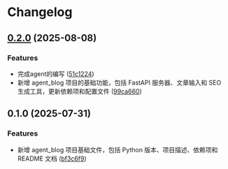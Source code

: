 # Changelog

## [0.2.0](https://github.com/bosens-China/yliu-blog-engine/compare/agent_blog-v0.1.0...agent_blog-v0.2.0) (2025-08-08)


### Features

* 完成agent的编写 ([51c1224](https://github.com/bosens-China/yliu-blog-engine/commit/51c1224041912acc1e5522d6e9993bb25de19008))
* 新增 agent_blog 项目的基础功能，包括 FastAPI 服务器、文章输入和 SEO 生成工具，更新依赖项和配置文件 ([99ca660](https://github.com/bosens-China/yliu-blog-engine/commit/99ca660bb2ddd590b95cab4a6415752b16e684a1))

## 0.1.0 (2025-07-31)


### Features

* 新增 agent_blog 项目基础文件，包括 Python 版本、项目描述、依赖项和 README 文档 ([bf3c6f9](https://github.com/bosens-China/yliu-blog-engine/commit/bf3c6f96a25f48345f3a25ec3819e7ffab1a21cc))
